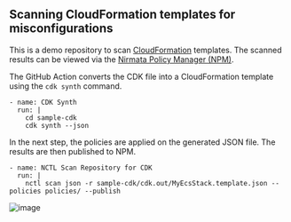 ## Scanning CloudFormation templates for misconfigurations

This is a demo repository to scan [CloudFormation]([url](https://docs.aws.amazon.com/AWSCloudFormation/latest/UserGuide/Welcome.html)) templates. The scanned results can be viewed via the [Nirmata Policy Manager (NPM)]([url](https://nirmata.com/policy-manager/)).

The GitHub Action converts the CDK file into a CloudFormation template using the `cdk synth` command.
```
- name: CDK Synth
  run: |
    cd sample-cdk
    cdk synth --json
```

In the next step, the policies are applied on the generated JSON file. The results are then published to NPM.
```
- name: NCTL Scan Repository for CDK
  run: |
    nctl scan json -r sample-cdk/cdk.out/MyEcsStack.template.json --policies policies/ --publish
```

![image](https://github.com/user-attachments/assets/2be97d3a-3833-4a42-971c-062b3e992108)

